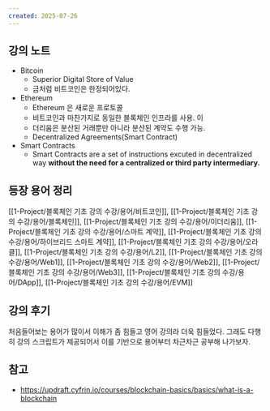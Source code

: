 ```yaml
---
created: 2025-07-26
---
```

## 강의 노트
- Bitcoin
	- Superior Digital Store of Value
	- 금처럼 비트코인은 한정되어있다.
- Ethereum
	- Ethereum 은 새로운 프로토콜
	- 비트코인과 마찬가지로 동일한 블록체인 인프라를 사용. 이
	- 더리움은 분산된 거래뿐만 아니라 분산된 계약도 수행 가능. 
	- Decentralized Agreements(Smart Contract)
- Smart Contracts
	- Smart Contracts are a set of instructions excuted in decentralized way **without the need for a centralized or third party intermediary.**
## 등장 용어 정리
[[1-Project/블록체인 기초 강의 수강/용어/비트코인]], [[1-Project/블록체인 기초 강의 수강/용어/블록체인]], [[1-Project/블록체인 기초 강의 수강/용어/이더리움]], [[1-Project/블록체인 기초 강의 수강/용어/스마트 계약]], [[1-Project/블록체인 기초 강의 수강/용어/하이브리드 스마트 계약]], [[1-Project/블록체인 기초 강의 수강/용어/오라클]], [[1-Project/블록체인 기초 강의 수강/용어/L2]], [[1-Project/블록체인 기초 강의 수강/용어/Web1]], [[1-Project/블록체인 기초 강의 수강/용어/Web2]], [[1-Project/블록체인 기초 강의 수강/용어/Web3]], [[1-Project/블록체인 기초 강의 수강/용어/DApp]], [[1-Project/블록체인 기초 강의 수강/용어/EVM]]

## 강의 후기
처음들어보는 용어가 많이서 이해가 좀 힘들고 영어 강의라 더욱 힘들었다. 그래도 다행히 강의 스크립트가 제공되어서 이를 기반으로 용어부터 차근차근 공부해 나가보자.

## 참고
- https://updraft.cyfrin.io/courses/blockchain-basics/basics/what-is-a-blockchain